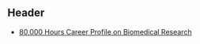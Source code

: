<!-- TITLE: Biomedical -->
<!-- SUBTITLE: A quick summary of Biomedical -->

## Header 

* [80,000 Hours Career Profile on Biomedical Research](https://80000hours.org/career-reviews/biomedical-research/)